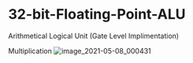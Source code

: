 # 32-bit-Floating-Point-ALU
Arithmetical Logical Unit (Gate Level Implimentation)


Multiplication 
![image_2021-05-08_000431](https://user-images.githubusercontent.com/76876019/117493705-f7a6fe80-af90-11eb-9f7e-75e4c3e98e58.png)
